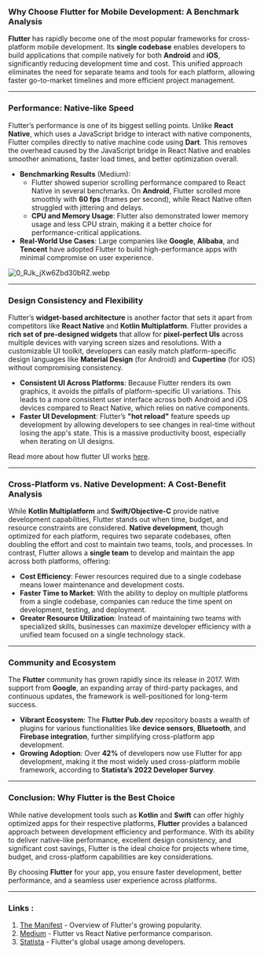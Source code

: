 ### **Why Choose Flutter for Mobile Development: A Benchmark Analysis**

**Flutter** has rapidly become one of the most popular frameworks for cross-platform mobile development. Its **single codebase** enables developers to build applications that compile natively for both **Android** and **iOS**, significantly reducing development time and cost. This unified approach eliminates the need for separate teams and tools for each platform, allowing faster go-to-market timelines and more efficient project management.

---

### **Performance: Native-like Speed**

Flutter’s performance is one of its biggest selling points. Unlike **React Native**, which uses a JavaScript bridge to interact with native components, Flutter compiles directly to native machine code using **Dart**. This removes the overhead caused by the JavaScript bridge in React Native and enables smoother animations, faster load times, and better optimization overall.

- **Benchmarking Results** (Medium):
    - Flutter showed superior scrolling performance compared to React Native in several benchmarks. On **Android**, Flutter scrolled more smoothly with **60 fps** (frames per second), while React Native often struggled with jittering and delays.
    - **CPU and Memory Usage**: Flutter also demonstrated lower memory usage and less CPU strain, making it a better choice for performance-critical applications.
- **Real-World Use Cases**: Large companies like **Google**, **Alibaba**, and **Tencent** have adopted Flutter to build high-performance apps with minimal compromise on user experience.

![0_RJk_jXw6Zbd30bRZ.webp](https://miro.medium.com/v2/resize:fit:1250/0*1-_PKdiWz_JP9tq-)

---

### **Design Consistency and Flexibility**

Flutter’s **widget-based architecture** is another factor that sets it apart from competitors like **React Native** and **Kotlin Multiplatform**. Flutter provides a **rich set of pre-designed widgets** that allow for **pixel-perfect UIs** across multiple devices with varying screen sizes and resolutions. With a customizable UI toolkit, developers can easily match platform-specific design languages like **Material Design** (for Android) and **Cupertino** (for iOS) without compromising consistency.

- **Consistent UI Across Platforms**: Because Flutter renders its own graphics, it avoids the pitfalls of platform-specific UI variations. This leads to a more consistent user interface across both Android and iOS devices compared to React Native, which relies on native components.
- **Faster UI Development**: Flutter’s **"hot reload"** feature speeds up development by allowing developers to see changes in real-time without losing the app's state. This is a massive productivity boost, especially when iterating on UI designs.

Read more about how flutter UI works [here](https://www.notion.so/How-does-Flutter-render-graphics-10c1d9c252e98057bcc6e6147437784b?pvs=21).

---

### **Cross-Platform vs. Native Development: A Cost-Benefit Analysis**

While **Kotlin Multiplatform** and **Swift/Objective-C** provide native development capabilities, Flutter stands out when time, budget, and resource constraints are considered. **Native development**, though optimized for each platform, requires two separate codebases, often doubling the effort and cost to maintain two teams, tools, and processes. In contrast, Flutter allows a **single team** to develop and maintain the app across both platforms, offering:

- **Cost Efficiency**: Fewer resources required due to a single codebase means lower maintenance and development costs.
- **Faster Time to Market**: With the ability to deploy on multiple platforms from a single codebase, companies can reduce the time spent on development, testing, and deployment.
- **Greater Resource Utilization**: Instead of maintaining two teams with specialized skills, businesses can maximize developer efficiency with a unified team focused on a single technology stack.

---

### **Community and Ecosystem**

The **Flutter** community has grown rapidly since its release in 2017. With support from **Google**, an expanding array of third-party packages, and continuous updates, the framework is well-positioned for long-term success.

- **Vibrant Ecosystem**: The **Flutter Pub.dev** repository boasts a wealth of plugins for various functionalities like **device sensors**, **Bluetooth**, and **Firebase integration**, further simplifying cross-platform app development.
- **Growing Adoption**: Over **42%** of developers now use Flutter for app development, making it the most widely used cross-platform mobile framework, according to **Statista’s 2022 Developer Survey**.

---

### **Conclusion: Why Flutter is the Best Choice**

While native development tools such as **Kotlin** and **Swift** can offer highly optimized apps for their respective platforms, **Flutter** provides a balanced approach between development efficiency and performance. With its ability to deliver native-like performance, excellent design consistency, and significant cost savings, Flutter is the ideal choice for projects where time, budget, and cross-platform capabilities are key considerations.

By choosing **Flutter** for your app, you ensure faster development, better performance, and a seamless user experience across platforms.

---

### Links :

1. [The Manifest](https://themanifest.com/software-development/flutter/blog/flutter-most-popular-cross-platform-mobile-framework) - Overview of Flutter's growing popularity.
2. [Medium](https://nateshmbhat.medium.com/flutter-vs-react-native-performance-benchmarks-you-cant-miss-%EF%B8%8F-2e31905df9b4) - Flutter vs React Native performance comparison.
3. [Statista](https://www.statista.com/statistics/869224/worldwide-software-developer-working-hours/) - Flutter's global usage among developers.